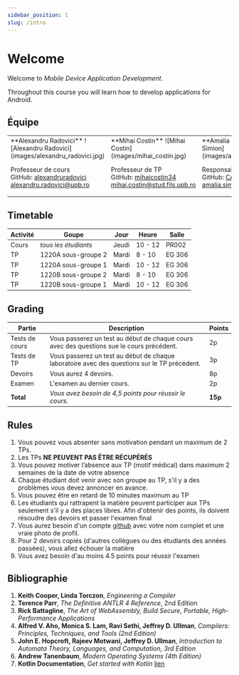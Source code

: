 ```yaml
---
sidebar_position: 1
slug: /intro
---
```


# Welcome

Welcome to *Mobile Device Application Development*.

Throughout this course you will learn how to develop applications for Android.

## Équipe

<table>
<tr valign="top">
<td>
**Alexandru Radovici**
![Alexandru Radovici](images/alexandru_radovici.jpg)

Professeur de cours \
GitHub: [alexandruradovici](https://github.com/alexandruradovici) \
alexandru.radovici@upb.ro
</td>

<td>
**Mihai Costin**
![Mihai Costin](images/mihai_costin.jpg)

Professeur de TP \
GitHub: [mihaicostin34](https://github.com/mihaicostin34) \
mihai.costin@stud.fils.upb.ro
</td>

<td>
**Amalia Simion**
![Amalia Simion](images/amalia_simion.jpg)

Responsable des devoirs \
GitHub: [CAmi307](https://github.com/CAmi307) \
amalia.simion@stud.fils.upb.ro
</td>
</tr>
</table>

## Timetable

| Activité | Goupe | Jour | Heure | Salle |
|----------|-------|------|-------|-------|
| Cours | *tous les étudiants* | Jeudi | 10 - 12 | PR002 |
| TP | 1220A sous-groupe 2 | Mardi | 8 - 10 | EG 306 |
| TP | 1220A sous-groupe 1 | Mardi | 10 - 12 | EG 306 |
| TP | 1220B sous-groupe 2 | Mardi | 8 - 10 | EG 306 |
| TP | 1220B sous-groupe 1 | Mardi | 10 - 12 | EG 306 |

## Grading

| Partie | Description | Points |
|--------|-------------|--------|
| Tests de cours | Vous passerez un test au début de chaque cours avec des questions sue le cours précédent. | 2p |
| Tests de TP | Vous passerez un test au début de chaque laboratoire avec des questions sur le TP précédent. | 3p |
| Devoirs | Vous aurez 4 devoirs. | 8p |
| Examen | L'examen au dernier cours. | 2p |
| **Total** | *Vous avez besoin de 4,5 points pour réussir le cours.* | **15p** |

## Rules

1. Vous pouvez vous absenter sans motivation pendant un maximum de 2 TPs.
2. Les TPs **NE PEUVENT PAS ÊTRE RÉCUPÉRÉS**
3. Vous pouvez motiver l’absence aux TP (motif médical) dans maximum 2 semaines de la date de votre absence
4. Chaque étudiant doit venir avec son groupe au TP, s'il y a des problèmes vous devez annoncer en avance.
5. Vous pouvez être en retard de 10 minutes maximum au TP
6. Les étudiants qui rattrapent la matière peuvent participer aux TPs seulement s'il y a des places libres. Afin d'obtenir des points, ils doivent résoudre des devoirs et passer l'examen final
7. Vous aurez besoin d'un compte [github](https://www.github.com) avec votre nom complet et une vraie photo de profil.
8. Pour 2 devoirs copiés (d'autres collègues ou des étudiants des années passées), vous allez échouer la matière
9. Vous avez besoin d'au moins 4.5 points pour réussir l'examen

## Bibliographie


1. **Keith Cooper, Linda Torczon**, *Engineering a Compiler*
2. **Terence Parr**, *The Definitive ANTLR 4 Reference*, 2nd Edition
3. **Rick Battagline**, *The Art of WebAssembly, Build Secure, Portable, High-Performance Applications*
4. **Alfred V. Aho, Monica S. Lam, Ravi Sethi, Jeffrey D. Ullman**, *Compilers: Principles, Techniques, and Tools (2nd Edition)*
5. **John E. Hopcroft, Rajeev Motwani, Jeffrey D. Ullman**, *Introduction to Automata Theory, Languages, and Computation, 3rd Edition*
6. **Andrew Tanenbaum**, *Modern Operating Systems (4th Edition)*
7. **Kotlin Documentation**, *Get started with Kotlin* [lien](https://kotlinlang.org/docs/getting-started.html)
